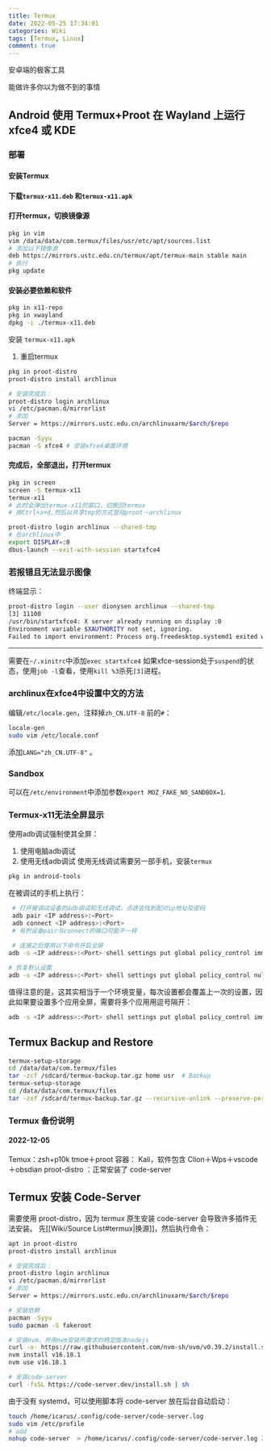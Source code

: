 ```yaml
---
title: Termux
date: 2022-05-25 17:34:01
categories: Wiki
tags: [Termux, Linux]
comment: true
---
```




安卓端的极客工具

能做许多你以为做不到的事情

<!--more-->

## Android 使用 Termux+Proot 在 Wayland 上运行 xfce4 或 KDE

### 部署

#### 安装Termux

#### 下载`termux-x11.deb` 和`termux-x11.apk`

#### 打开termux，切换镜像源

```bash
pkg in vim
vim /data/data/com.termux/files/usr/etc/apt/sources.list
# 添加以下镜像源
deb https://mirrors.ustc.edu.cn/termux/apt/termux-main stable main
# 执行
pkg update
```

#### 安装必要依赖和软件

```bash
pkg in x11-repo
pkg in xwayland
dpkg -i ./termux-x11.deb
```

安装 `termux-x11.apk`

1. 重启termux

```bash
pkg in proot-distro
proot-distro install archlinux

# 安装完成后：
proot-distro login archlinux
vi /etc/pacman.d/mirrorlist
# 添加
Server = https://mirrors.ustc.edu.cn/archlinuxarm/$arch/$repo

pacman -Syyu
pacman -S xfce4 # 安装xfce4桌面环境
```

#### 完成后，全部退出，打开termux

```bash
pkg in screen
screen -S termux-x11
termux-x11
# 此时会弹出termux-x11的窗口，切换回termux
# 按Ctrl+a+d,然后以共享tmp的方式登陆proot－archlinux

proot-distro login archlinux --shared-tmp
# 在archlinux中
export DISPLAY=:0
dbus-launch --exit-with-session startxfce4
```

### 若报错且无法显示图像

终端显示：

```bash
proot-distro login --user dionysen archlinux --shared-tmp                                                         ok | took 8s | at 01:03:12
[3] 11100
/usr/bin/startxfce4: X server already running on display :0
Environment variable $XAUTHORITY not set, ignoring.
Failed to import environment: Process org.freedesktop.systemd1 exited with status 1
```

****
需要在`~/.xinitrc`中添加`exec startxfce4`
如果xfce-session处于`suspend`的状态，使用`job -l`查看，使用`kill %3`杀死`[3]`进程。

### archlinux在xfce4中设置中文的方法

编辑`/etc/locale.gen`，注释掉`zh_CN.UTF-8` 前的`#`：

```bash
locale-gen
sudo vim /etc/locale.conf
```

添加`LANG="zh_CN.UTF-8"` 。

### Sandbox

可以在`/etc/environment`中添加参数`export MOZ_FAKE_NO_SANDBOX=1`.

### Termux-x11无法全屏显示

使用adb调试强制使其全屏：

1. 使用电脑adb调试
2. 使用无线adb调试
使用无线调试需要另一部手机，安装`termux`

```bash
pkg in android-tools
```

在被调试的手机上执行：

```bash
 # 打开被调试设备的adb调试和无线调试，点进去找到配对ip地址及密码
 adb pair <IP address>:<Port>
 adb connect <IP address>:<Port>
 # 有的设备pair与connect的端口可能不一样
 
 # 连接之后使用以下命令开启全屏
adb -s <IP address>:<Port> shell settings put global policy_control immersive.status=com.termux.x11

# 恢复默认设置
adb -s <IP address>:<Port> shell settings put global policy_control null
```

值得注意的是，这其实相当于一个环境变量，每次设置都会覆盖上一次的设置，因此如果要设置多个应用全屏，需要将多个应用用逗号隔开：

```bash
adb -s <IP address>:<Port> shell settings put global policy_control immersive.status=com.termux.x11,com.termux
```

## Termux Backup and Restore

```bash
termux-setup-storage  
cd /data/data/com.termux/files  
tar -zcf /sdcard/termux-backup.tar.gz home usr  # Backup  
termux-setup-storage  
cd /data/data/com.termux/files  
tar -zxf /sdcard/termux-backup.tar.gz --recursive-unlink --preserve-permissions # Restore
```

### Termux 备份说明

#### 2022-12-05

Temux：zsh+p10k
tmoe＋proot 容器： Kali，软件包含 Clion＋Wps＋vscode＋obsdian
proot-distro ：正常安装了 code-server

## Termux 安装 Code-Server

需要使用 proot-distro，因为 termux 原生安装 code-server 会导致许多插件无法安装。
先[[Wiki/Source List#termux|换源]]，然后执行命令：

```bash
apt in proot-distro
proot-distro install archlinux

# 安装完成后：
proot-distro login archlinux
vi /etc/pacman.d/mirrorlist
# 添加
Server = https://mirrors.ustc.edu.cn/archlinuxarm/$arch/$repo

# 安装依赖
pacman -Syyu
sudo pacman -S fakeroot

# 安装nvm，并用nvm安装所需求的特定版本nodejs
curl -o- https://raw.githubusercontent.com/nvm-sh/nvm/v0.39.2/install.sh | bash
nvm install v16.18.1
nvm use v16.18.1

# 安装code-server
curl -fsSL https://code-server.dev/install.sh | sh
```

由于没有 systemd，可以使用脚本将 code-server 放在后台自动启动：

```bash
touch /home/icarus/.config/code-server/code-server.log
sudo vim /etc/profile
# add
nohup code-server  > /home/icarus/.config/code-server/code-server.log 2>&1 &
```
